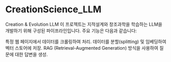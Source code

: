 # CreationScience_LLM
Creation & Evolution LLM
이 프로젝트는 지적설계와 창조과학을 학습하는 LLM을 개발하기 위해 구성된 파이프라인입니다. 주요 기능은 다음과 같습니다:

특정 웹 페이지에서 데이터를 크롤링하여 처리.
데이터를 분할(splitting) 및 임베딩하여 벡터 스토어에 저장.
RAG (Retrieval-Augmented Generation) 방식을 사용하여 질문에 대한 답변을 생성.
